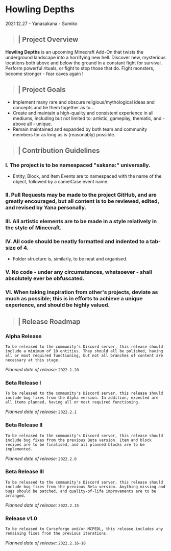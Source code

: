 # Howling Depths
2021.12.27 - Yanasakana - Sumiko

> ## | Project Overview
   **Howling Depths** is an upcoming Minecraft Add-On that twists the underground landscape into a horrifying new hell. Discover new, mysterious locations both above and below the ground in a constant fight for survival. Perform powerful rituals, or fight to stop those that do. Fight monsters, become stronger - fear caves again ! 

> ## | Project Goals
- Implement many rare and obscure religious/mythological ideas and concepts and tie them together as to…
- Create and maintain a high-quality and consistent experience in all mediums, including but not limited to: artistic, gameplay, thematic, and - above all - unique.
- Remain maintained and expanded by both team and community members for as long as is (reasonably) possible.

> ## | Contribution Guidelines
### **I**. The project is to be namespaced "sakana:" universally.
- Entity, Block, and Item Events are to namespaced with the name of the object, followed by a camelCase event name.
### **II**. Pull Requests may be made to the project GitHub, and are greatly encouraged, but all content is to be reviewed, edited, and revised by Yana personally.
### **III**. All artistic elements are to be made in a style relatively in the style of Minecraft.
### **IV**. All code should be neatly formatted and indented to a tab-size of 4.
- Folder structure is, similarly, to be neat and organised.
### **V**. No code - under any circumstances, whatsoever - shall absolutely ever be obfuscated.
### **VI**. When taking inspiration from other's projects, deviate as much as possible; this is in efforts to achieve a unique experience, and should be highly valued.
	
> ## | Release Roadmap
### **Alpha Release**
    To be released to the community's Discord server, this release should include a minimum of 10 entities. They should all be polished, having all or most required functioning, but not all branches of content are necessary at this stage. 
*Planned date of release:* `2022.1.20`
### **Beta Release I**
    To be released to the community's Discord server, this release should include bug fixes from the Alpha version. In addition, expected are all items planned, having all or most required functioning.
*Planned date of release:* `2022.2.1`
### **Beta Release II**
    To be released to the community's Discord server, this release should include bug fixes from the previous Beta version. Item and block recipes are to be finalised, and all planned blocks are to be implemented.
*Planned date of release:* `2022.2.8`
### **Beta Release III**
    To be released to the community's Discord server, this release should include bug fixes from the previous Beta version. Anything missing and bugs should be patched, and quality-of-life improvements are to be arranged.
*Planned date of release:* `2022.2.15`
### **Release v1.0**
    To be released to Curseforge and/or MCPEDL, this release includes any remaining fixes from the previous iterations.
*Planned date of release:* `2022.2.16-18`
